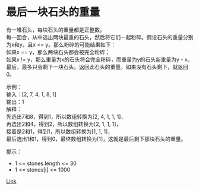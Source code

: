 <h1>最后一块石头的重量</h1>

有一堆石头，每块石头的重量都是正整数。</br>
每一回合，从中选出两块最重的石头，然后将它们一起粉碎。假设石头的重量分别为x和y，且x <= y。那么粉碎的可能结果如下：</br>
如果x == y，那么两块石头都会被完全粉碎；</br>
如果x != y，那么重量为x的石头将会完全粉碎，而重量为y的石头新重量为y - x。</br>
最后，最多只会剩下一块石头。返回此石头的重量。如果没有石头剩下，就返回0。</br>

示例：</br>
输入：[2, 7, 4, 1, 8, 1]</br>
输出：1</br>
解释：</br>
先选出7和8，得到1，所以数组转换为[2, 4, 1, 1, 1]，</br>
再选出2和4，得到2，所以数组转换为[2, 1, 1, 1]，</br>
接着是2和1，得到1，所以数组转换为[1, 1, 1]，</br>
最后选出1和1，得到0，最终数组转换为[1]，这就是最后剩下那块石头的重量。</br>

提示：
- 1 <= stones.length <= 30
- 1 <= stones[i] <= 1000

[Link](https://leetcode-cn.com/problems/last-stone-weight/)